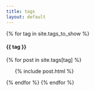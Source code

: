 ```yaml
---
title: tags
layout: default
---
```

{% for tag in site.tags_to_show %}
<a id="{{ tag | xml_escape }}"></a>
#### {{ tag }}
{% for post in site.tags[tag] %}
<ul>
{% include post.html %}
</ul>
{% endfor %}
{% endfor %}
